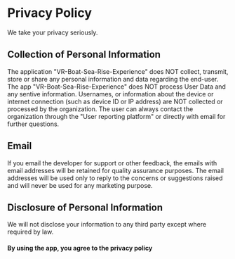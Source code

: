 # Privacy Policy

We take your privacy seriously.

## Collection of Personal Information

The application "VR-Boat-Sea-Rise-Experience" does NOT collect, transmit, store or share any personal information and data regarding the end-user.
The app "VR-Boat-Sea-Rise-Experience" does NOT process User Data and any sentive information.
Usernames, or information about the device or internet connection (such as device ID or IP address) are NOT collected or processed by the organization.
The user can always contact the organization through the "User reporting platform" or directly with email for further questions.

## Email

If you email the developer for support or other feedback, the emails with email addresses will be retained for quality assurance purposes.
The email addresses will be used only to reply to the concerns or suggestions raised and will never be used for any marketing purpose.

## Disclosure of Personal Information

We will not disclose your information to any third party except where required by law.

#### By using the app, you agree to the privacy policy

